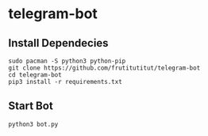 # telegram-bot

## Install Dependecies

    sudo pacman -S python3 python-pip
    git clone https://github.com/frutitutitut/telegram-bot
    cd telegram-bot
    pip3 install -r requirements.txt

## Start Bot

    python3 bot.py


